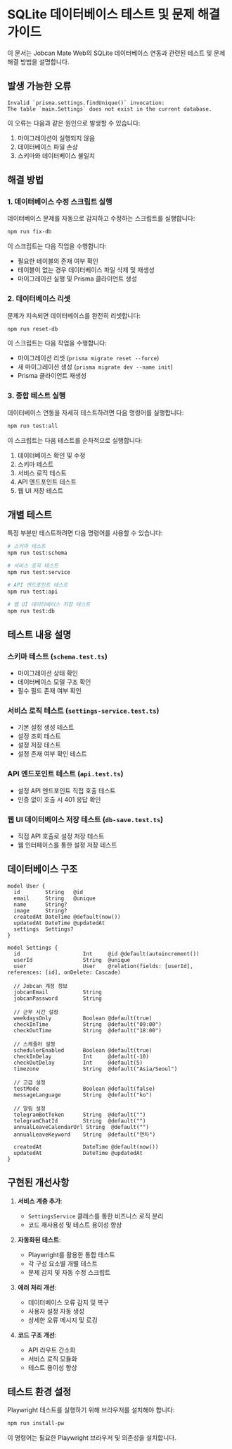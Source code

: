# SQLite 데이터베이스 테스트 및 문제 해결 가이드

이 문서는 Jobcan Mate Web의 SQLite 데이터베이스 연동과 관련된 테스트 및 문제 해결 방법을 설명합니다.

## 발생 가능한 오류

```
Invalid `prisma.settings.findUnique()` invocation:
The table `main.Settings` does not exist in the current database.
```

이 오류는 다음과 같은 원인으로 발생할 수 있습니다:
1. 마이그레이션이 실행되지 않음
2. 데이터베이스 파일 손상
3. 스키마와 데이터베이스 불일치

## 해결 방법

### 1. 데이터베이스 수정 스크립트 실행

데이터베이스 문제를 자동으로 감지하고 수정하는 스크립트를 실행합니다:

```bash
npm run fix-db
```

이 스크립트는 다음 작업을 수행합니다:
- 필요한 테이블의 존재 여부 확인
- 테이블이 없는 경우 데이터베이스 파일 삭제 및 재생성
- 마이그레이션 실행 및 Prisma 클라이언트 생성

### 2. 데이터베이스 리셋

문제가 지속되면 데이터베이스를 완전히 리셋합니다:

```bash
npm run reset-db
```

이 스크립트는 다음 작업을 수행합니다:
- 마이그레이션 리셋 (`prisma migrate reset --force`)
- 새 마이그레이션 생성 (`prisma migrate dev --name init`)
- Prisma 클라이언트 재생성

### 3. 종합 테스트 실행

데이터베이스 연동을 자세히 테스트하려면 다음 명령어를 실행합니다:

```bash
npm run test:all
```

이 스크립트는 다음 테스트를 순차적으로 실행합니다:
1. 데이터베이스 확인 및 수정
2. 스키마 테스트
3. 서비스 로직 테스트
4. API 엔드포인트 테스트
5. 웹 UI 저장 테스트

## 개별 테스트

특정 부분만 테스트하려면 다음 명령어를 사용할 수 있습니다:

```bash
# 스키마 테스트
npm run test:schema

# 서비스 로직 테스트
npm run test:service

# API 엔드포인트 테스트
npm run test:api

# 웹 UI 데이터베이스 저장 테스트
npm run test:db
```

## 테스트 내용 설명

### 스키마 테스트 (`schema.test.ts`)
- 마이그레이션 상태 확인
- 데이터베이스 모델 구조 확인
- 필수 필드 존재 여부 확인

### 서비스 로직 테스트 (`settings-service.test.ts`)
- 기본 설정 생성 테스트
- 설정 조회 테스트
- 설정 저장 테스트
- 설정 존재 여부 확인 테스트

### API 엔드포인트 테스트 (`api.test.ts`)
- 설정 API 엔드포인트 직접 호출 테스트
- 인증 없이 호출 시 401 응답 확인

### 웹 UI 데이터베이스 저장 테스트 (`db-save.test.ts`)
- 직접 API 호출로 설정 저장 테스트
- 웹 인터페이스를 통한 설정 저장 테스트

## 데이터베이스 구조

```prisma
model User {
  id        String   @id
  email     String   @unique
  name      String?
  image     String?
  createdAt DateTime @default(now())
  updatedAt DateTime @updatedAt
  settings  Settings?
}

model Settings {
  id                    Int     @id @default(autoincrement())
  userId                String  @unique
  user                  User    @relation(fields: [userId], references: [id], onDelete: Cascade)
  
  // Jobcan 계정 정보
  jobcanEmail           String
  jobcanPassword        String
  
  // 근무 시간 설정
  weekdaysOnly          Boolean @default(true)
  checkInTime           String  @default("09:00")
  checkOutTime          String  @default("18:00")
  
  // 스케줄러 설정
  schedulerEnabled      Boolean @default(true)
  checkInDelay          Int     @default(-10)
  checkOutDelay         Int     @default(5)
  timezone              String  @default("Asia/Seoul")
  
  // 고급 설정
  testMode              Boolean @default(false)
  messageLanguage       String  @default("ko")
  
  // 알림 설정
  telegramBotToken      String  @default("")
  telegramChatId        String  @default("")
  annualLeaveCalendarUrl String  @default("")
  annualLeaveKeyword    String  @default("연차")
  
  createdAt             DateTime @default(now())
  updatedAt             DateTime @updatedAt
}
```

## 구현된 개선사항

1. **서비스 계층 추가**:
   - `SettingsService` 클래스를 통한 비즈니스 로직 분리
   - 코드 재사용성 및 테스트 용이성 향상

2. **자동화된 테스트**:
   - Playwright를 활용한 통합 테스트
   - 각 구성 요소별 개별 테스트
   - 문제 감지 및 자동 수정 스크립트

3. **에러 처리 개선**:
   - 데이터베이스 오류 감지 및 복구
   - 사용자 설정 자동 생성
   - 상세한 오류 메시지 및 로깅

4. **코드 구조 개선**:
   - API 라우트 간소화
   - 서비스 로직 모듈화
   - 테스트 용이성 향상

## 테스트 환경 설정

Playwright 테스트를 실행하기 위해 브라우저를 설치해야 합니다:

```bash
npm run install-pw
```

이 명령어는 필요한 Playwright 브라우저 및 의존성을 설치합니다.
